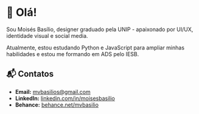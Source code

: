 # 👋 Olá!

Sou Moisés Basílio, designer graduado pela UNIP - apaixonado por UI/UX, identidade visual e social media.

Atualmente, estou estudando Python e JavaScript para ampliar minhas habilidades e estou me formando em ADS pelo IESB.

## 📬 Contatos

- **Email:** mvbasilios@gmail.com
- **LinkedIn:** [linkedin.com/in/moisesbasilio](https://www.linkedin.com/in/moisesbasilio/)
- **Behance:** [behance.net/mvbasilio](https://www.behance.net/mvbasilio)
